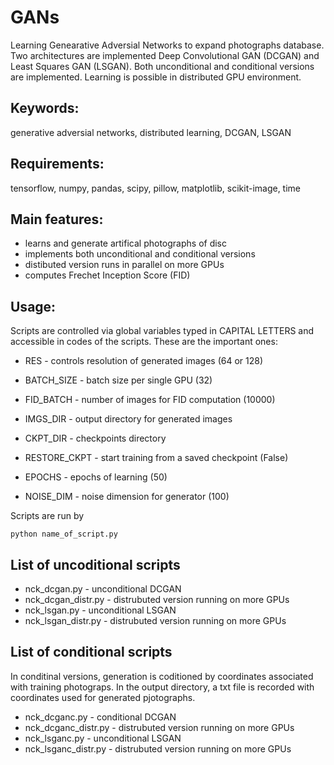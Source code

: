 # GANs
Learning Genearative Adversial Networks to expand photographs database. Two architectures are implemented Deep Convolutional GAN (DCGAN) and Least Squares GAN (LSGAN). Both unconditional and conditional versions are implemented. Learning is possible in distributed GPU environment.

## Keywords:
generative adversial networks, distributed learning, DCGAN, LSGAN

## Requirements:

tensorflow, numpy, pandas, scipy, pillow, matplotlib, scikit-image, time

## Main features:
- learns and generate artifical photographs of disc
- implements both unconditional and conditional versions
- distibuted version runs in parallel on more GPUs
- computes Frechet Inception Score (FID)

## Usage:
Scripts are controlled via global variables typed in CAPITAL LETTERS and accessible in codes of the scripts. These are the important ones:

- RES - controls resolution of generated images (64 or 128)
- BATCH_SIZE - batch size per single GPU (32)
- FID_BATCH - number of images for FID computation (10000)

- IMGS_DIR - output directory for generated images
- CKPT_DIR - checkpoints directory
- RESTORE_CKPT - start training from a saved checkpoint (False)

- EPOCHS - epochs of learning (50)
- NOISE_DIM - noise dimension for generator (100)

Scripts are run by
```
python name_of_script.py
```

## List of uncoditional scripts
- nck_dcgan.py - unconditional DCGAN
- nck_dcgan_distr.py - distrubuted version running on more GPUs
- nck_lsgan.py - unconditional LSGAN
- nck_lsgan_distr.py - distrubuted version running on more GPUs

## List of conditional scripts
In conditinal versions, generation is coditioned by coordinates associated with training photograps. In the output directory, a txt file is recorded with coordinates used for generated pjotographs.

- nck_dcganc.py - conditional DCGAN
- nck_dcganc_distr.py - distrubuted version running on more GPUs
- nck_lsganc.py - unconditional LSGAN
- nck_lsganc_distr.py - distrubuted version running on more GPUs
